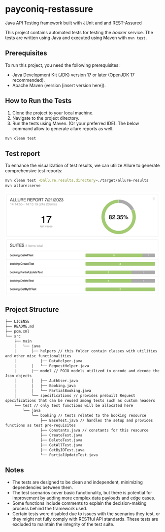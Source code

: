 # payconiq-restassure

Java API Testing framework built with JUnit and  and REST-Assured

This project contains automated tests for testing the _booker_ service. The tests are written using Java and executed using Maven with `mvn test`.

## Prerequisites

To run this project, you need the following prerequisites:

- Java Development Kit (JDK) version 17 or later (OpenJDK 17 recommended).
- Apache Maven (version [insert version here]).

## How to Run the Tests

1. Clone the project to your local machine.
2. Navigate to the project directory.
3. Run the tests using Maven. (Or your preferred IDE).
The below command allow to generate allure reports as well.

```bash
mvn clean test
```

## Test report

To enhance the visualization of test results, we can utilize Allure to generate comprehensive test reports:

```bash
mvn clean test -Dallure.results.directory=./target/allure-results
mvn allure:serve 
```

![Allure report](assets/allure.png)

## Project Structure

```plain
├── LICENSE
├── README.md
├── pom.xml
└── src
    ├── main
    │   └── java
    │       ├── helpers // this folder contain classes with utilities and other misc functionalities
    │           ├── DataHelper.java
    │       │   └── RequestHelper.java
    │       ├── model // POJO models utilized to encode and decode the Json objects
    │       │   ├── AuthUser.java
    │       │   ├── Booking.java
    │       │   └── PartialBooking.java
    │       └── specifications // provides prebuilt Request specifications that can be reused among tests such as custom headers
    └── test // only test functions will be allocated here
        └── java
            └── booking // tests related to the booking resource
                ├── BaseTest.java // handles the setup and provides functions as test pre-requisites
                ├── Constants.java // constants for this resource
                ├── CreateTest.java
                ├── DeleteTest.java
                ├── GetAllTest.java
                ├── GetByIDTest.java
                └── PartialUpdateTest.java
```

## Notes

- The tests are designed to be clean and independent, minimizing dependencies between them.
- The test scenarios cover basic functionality, but there is potential for improvement by adding more complex data payloads and edge cases.
- Some functions include comments to explain the decision-making process behind the framework used.
- Certain tests were disabled due to issues with the scenarios they test, or they might not fully comply with RESTful API standards. These tests are excluded to maintain the integrity of the test suite.
